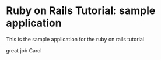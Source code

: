 # Ruby on Rails Tutorial: sample application

This is the sample application for the ruby on rails tutorial 

great job Carol 